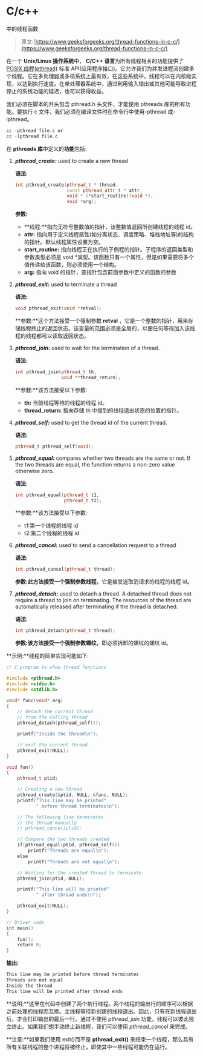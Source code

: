 # C/c++

中的线程函数

> 原文:[https://www.geeksforgeeks.org/thread-functions-in-c-c/](https://www.geeksforgeeks.org/thread-functions-in-c-c/)

在一个 **Unix/Linux 操作系统**中， **C/C++ 语言**为所有线程相关的功能提供了 [POSIX 线程(pthread)](https://www.geeksforgeeks.org/multithreading-c-2/) 标准 API(应用程序接口)。它允许我们为并发进程流创建多个线程。它在多处理器或多核系统上最有效，在这些系统中，线程可以在内核级实现，以达到执行速度。在单处理器系统中，通过利用输入输出或其他可能导致进程停止的系统功能的延迟，也可以获得收益。

我们必须在脚本的开头包含 pthread.h 头文件，才能使用 pthreads 库的所有功能。要执行 c 文件，我们必须在编译文件时在命令行中使用-pthread 或-lpthread。

```cpp
cc -pthread file.c or
cc -lpthread file.c

```

在 **pthreads 库**中定义的**功能**包括:

1.  ***pthread_create:*** used to create a new thread

    **语法:**

    ```cpp
    int pthread_create(pthread_t * thread, 
                       const pthread_attr_t * attr, 
                       void * (*start_routine)(void *), 
                       void *arg);

    ```

    **参数:**

    *   **线程:**指向无符号整数值的指针，该整数值返回所创建线程的线程 id。
    *   **attr:** 指向用于定义线程属性(如分离状态、调度策略、堆栈地址等)的结构的指针。默认线程属性设置为空。
    *   **start_routine:** 指向线程正在执行的子例程的指针。子程序的返回类型和参数类型必须是 void *类型。该函数只有一个属性，但是如果需要将多个值传递给该函数，则必须使用一个结构。
    *   **arg:** 指向 void 的指针，该指针包含前面参数中定义的函数的参数
2.  ***pthread_exit:*** used to terminate a thread

    **语法:**

    ```cpp
    void pthread_exit(void *retval);

    ```

    **参数:**这个方法接受一个强制参数 **retval** ，它是一个整数的指针，用来存储线程终止的返回状态。该变量的范围必须是全局的，以便任何等待加入该线程的线程都可以读取返回状态。

3.  ***pthread_join:*** used to wait for the termination of a thread.

    **语法:**

    ```cpp
    int pthread_join(pthread_t th, 
                     void **thread_return);

    ```

    **参数:**该方法接受以下参数:

    *   **th:** 当前线程等待的线程的线程 id。
    *   **thread_return:** 指向存储 th 中提到的线程退出状态的位置的指针。
4.  ***pthread_self:*** used to get the thread id of the current thread.

    **语法:**

    ```cpp
    pthread_t pthread_self(void);

    ```

5.  ***pthread_equal:*** compares whether two threads are the same or not. If the two threads are equal, the function returns a non-zero value otherwise zero.

    **语法:**

    ```cpp
    int pthread_equal(pthread_t t1, 
                      pthread_t t2);

    ```

    **参数:**该方法接受以下参数:

    *   t1:第一个线程的线程 id
    *   t2:第二个线程的线程 id
6.  ***pthread_cancel:*** used to send a cancellation request to a thread

    **语法:**

    ```cpp
    int pthread_cancel(pthread_t thread);

    ```

    **参数:**此方法接受一个强制参数**线程**，它是被发送取消请求的线程的线程 id。

7.  ***pthread_detach:*** used to detach a thread. A detached thread does not require a thread to join on terminating. The resources of the thread are automatically released after terminating if the thread is detached.

    **语法:**

    ```cpp
    int pthread_detach(pthread_t thread);

    ```

    **参数:**该方法接受一个强制参数**螺纹**，即必须拆卸的螺纹的螺纹 id。

**示例:**线程的简单实现可能如下:

```cpp
// C program to show thread functions

#include <pthread.h>
#include <stdio.h>
#include <stdlib.h>

void* func(void* arg)
{
    // detach the current thread
    // from the calling thread
    pthread_detach(pthread_self());

    printf("Inside the thread\n");

    // exit the current thread
    pthread_exit(NULL);
}

void fun()
{
    pthread_t ptid;

    // Creating a new thread
    pthread_create(&ptid, NULL, &func, NULL);
    printf("This line may be printed"
           " before thread terminates\n");

    // The following line terminates
    // the thread manually
    // pthread_cancel(ptid);

    // Compare the two threads created
    if(pthread_equal(ptid, pthread_self())
        printf("Threads are equal\n");
    else
        printf("Threads are not equal\n");

    // Waiting for the created thread to terminate
    pthread_join(ptid, NULL);

    printf("This line will be printed"
           " after thread ends\n");

    pthread_exit(NULL);
}

// Driver code
int main()
{
    fun();
    return 0;
}
```

**输出:**

```cpp
This line may be printed before thread terminates
Threads are not equal
Inside the thread
This line will be printed after thread ends

```

**说明:**这里在代码中创建了两个执行线程。两个线程的输出行的顺序可以根据之前处理的线程而互换。主线程等待新创建的线程退出。因此，只有在新线程退出后，才会打印输出的最后一行。通过不使用 *pthread_join* 功能，线程可以彼此独立终止。如果我们想手动终止新线程，我们可以使用 *pthread_cancel* 来完成。

**注意:**如果我们使用 exit()而不是 **pthread_exit()** 来结束一个线程，那么具有所有关联线程的整个进程将被终止，即使其中一些线程可能仍在运行。
